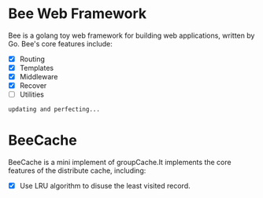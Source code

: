 # Bee Web Framework
Bee is a golang toy web framework for building web applications, written by Go.
Bee's core features include:

- [x] Routing
- [x] Templates
- [x] Middleware
- [x] Recover
- [ ] Utilities

`updating and perfecting...`

# BeeCache
BeeCache is a mini implement of groupCache.It implements the core features of the distribute cache, including:

- [x] Use LRU algorithm to disuse the least visited record.

